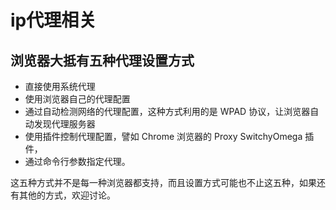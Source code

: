 # ip代理相关

## 浏览器大抵有五种代理设置方式
- 直接使用系统代理
- 使用浏览器自己的代理配置
- 通过自动检测网络的代理配置，这种方式利用的是 WPAD 协议，让浏览器自动发现代理服务器
- 使用插件控制代理配置，譬如 Chrome 浏览器的 Proxy SwitchyOmega 插件，
- 通过命令行参数指定代理。

这五种方式并不是每一种浏览器都支持，而且设置方式可能也不止这五种，如果还有其他的方式，欢迎讨论。